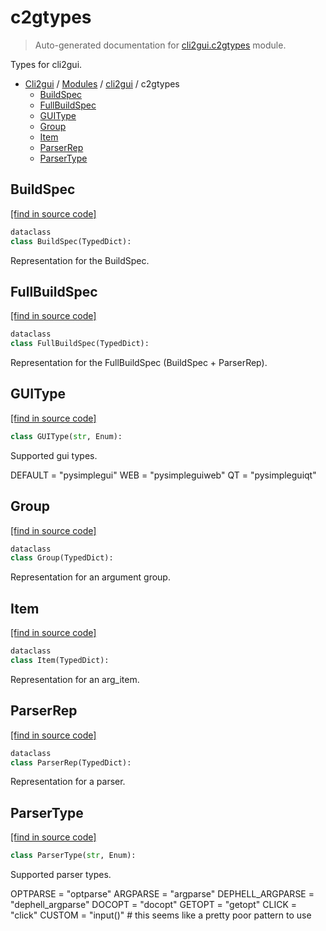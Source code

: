 # c2gtypes

> Auto-generated documentation for [cli2gui.c2gtypes](../../cli2gui/c2gtypes.py) module.

Types for cli2gui.

- [Cli2gui](../README.md#cli2gui-index) / [Modules](../README.md#cli2gui-modules) / [cli2gui](index.md#cli2gui) / c2gtypes
    - [BuildSpec](#buildspec)
    - [FullBuildSpec](#fullbuildspec)
    - [GUIType](#guitype)
    - [Group](#group)
    - [Item](#item)
    - [ParserRep](#parserrep)
    - [ParserType](#parsertype)

## BuildSpec

[[find in source code]](../../cli2gui/c2gtypes.py#L15)

```python
dataclass
class BuildSpec(TypedDict):
```

Representation for the BuildSpec.

## FullBuildSpec

[[find in source code]](../../cli2gui/c2gtypes.py#L62)

```python
dataclass
class FullBuildSpec(TypedDict):
```

Representation for the FullBuildSpec (BuildSpec + ParserRep).

## GUIType

[[find in source code]](../../cli2gui/c2gtypes.py#L103)

```python
class GUIType(str, Enum):
```

Supported gui types.

DEFAULT = "pysimplegui"
WEB = "pysimpleguiweb"
QT = "pysimpleguiqt"

## Group

[[find in source code]](../../cli2gui/c2gtypes.py#L45)

```python
dataclass
class Group(TypedDict):
```

Representation for an argument group.

## Item

[[find in source code]](../../cli2gui/c2gtypes.py#L32)

```python
dataclass
class Item(TypedDict):
```

Representation for an arg_item.

## ParserRep

[[find in source code]](../../cli2gui/c2gtypes.py#L54)

```python
dataclass
class ParserRep(TypedDict):
```

Representation for a parser.

## ParserType

[[find in source code]](../../cli2gui/c2gtypes.py#L81)

```python
class ParserType(str, Enum):
```

Supported parser types.

OPTPARSE = "optparse"
ARGPARSE = "argparse"
DEPHELL_ARGPARSE = "dephell_argparse"
DOCOPT = "docopt"
GETOPT = "getopt"
CLICK = "click"
CUSTOM = "input()"  # this seems like a pretty poor pattern to use
